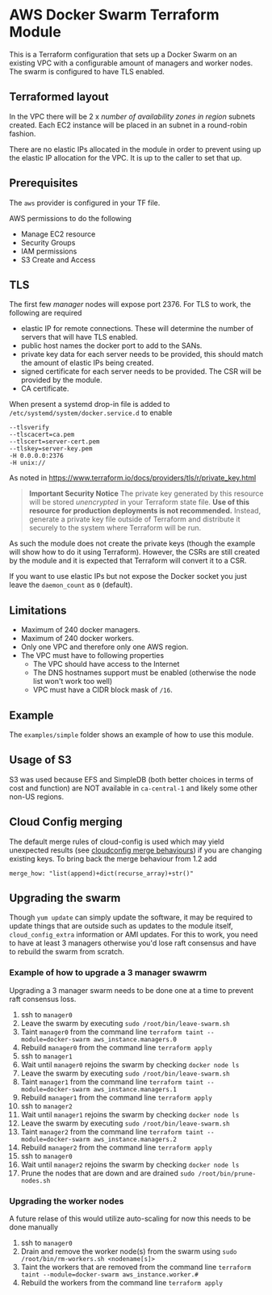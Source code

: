 # AWS Docker Swarm Terraform Module

This is a Terraform configuration that sets up a Docker Swarm on an existing VPC with a configurable amount of managers and worker nodes. The swarm is configured to have TLS enabled.

## Terraformed layout

In the VPC there will be 2 x _number of availability zones in region_ subnets created. Each EC2 instance will be placed in an subnet in a round-robin fashion.

There are no elastic IPs allocated in the module in order to prevent using up the elastic IP allocation for the VPC. It is up to the caller to set that up.

## Prerequisites

The `aws` provider is configured in your TF file.

AWS permissions to do the following

- Manage EC2 resource
- Security Groups
- IAM permissions
- S3 Create and Access

## TLS

The first few _manager_ nodes will expose port 2376. For TLS to work, the following are required

- elastic IP for remote connections. These will determine the number of servers that will have TLS enabled.
- public host names the docker port to add to the SANs.
- private key data for each server needs to be provided, this should match the amount of elastic IPs being created.
- signed certificate for each server needs to be provided. The CSR will be provided by the module.
- CA certificate.

When present a systemd drop-in file is added to `/etc/systemd/system/docker.service.d` to enable

    --tlsverify
    --tlscacert=ca.pem
    --tlscert=server-cert.pem
    --tlskey=server-key.pem
    -H 0.0.0.0:2376
    -H unix://

As noted in https://www.terraform.io/docs/providers/tls/r/private_key.html

> **Important Security Notice** The private key generated by this resource will be stored _unencrypted_ in your Terraform state file. **Use of this resource for production deployments is not recommended.** Instead, generate a private key file outside of Terraform and distribute it securely to the system where Terraform will be run.

As such the module does not create the private keys (though the example will show how to do it using Terraform). However, the CSRs are still created by the module and it is expected that Terraform will convert it to a CSR.

If you want to use elastic IPs but not expose the Docker socket you just leave the `daemon_count` as `0` (default).

## Limitations

- Maximum of 240 docker managers.
- Maximum of 240 docker workers.
- Only one VPC and therefore only one AWS region.
- The VPC must have to following properties
  - The VPC should have access to the Internet
  - The DNS hostnames support must be enabled (otherwise the node list won't work too well)
  - VPC must have a CIDR block mask of `/16`.

## Example

The `examples/simple` folder shows an example of how to use this module.

## Usage of S3

S3 was used because EFS and SimpleDB (both better choices in terms of cost and function) are NOT available in `ca-central-1` and likely some other non-US regions.

## Cloud Config merging

The default merge rules of cloud-config is used which may yield unexpected results (see [cloudconfig merge behaviours](https://jen20.com/2015/10/04/cloudconfig-merging.html)) if you are changing existing keys. To bring back the merge behaviour from 1.2 add

    merge_how: "list(append)+dict(recurse_array)+str()"

## Upgrading the swarm

Though `yum update` can simply update the software, it may be required to update things that are outside such as updates to the module itself, `cloud_config_extra` information or AMI updates.  For this to work, you need to have at least 3 managers otherwise you'd lose raft consensus and have to rebuild the swarm from scratch.

### Example of how to upgrade a 3 manager swawrm

Upgrading a 3 manager swarm needs to be done one at a time to prevent raft consensus loss.

1. ssh to `manager0`
2. Leave the swarm by executing  `sudo /root/bin/leave-swarm.sh`
3. Taint `manager0` from the command line `terraform taint --module=docker-swarm aws_instance.managers.0`
4. Rebuild `manager0` from the command line `terraform apply`
5. ssh to `manager1`
6. Wait until `manager0` rejoins the swarm by checking `docker node ls`
7. Leave the swarm by executing  `sudo /root/bin/leave-swarm.sh`
8. Taint `manager1` from the command line `terraform taint --module=docker-swarm aws_instance.managers.1`
9. Rebuild `manager1` from the command line `terraform apply`
10. ssh to `manager2`
11. Wait until `manager1` rejoins the swarm by checking `docker node ls`
12. Leave the swarm by executing  `sudo /root/bin/leave-swarm.sh`
13. Taint `manager2` from the command line `terraform taint --module=docker-swarm aws_instance.managers.2`
14. Rebuild `manager2` from the command line `terraform apply`
15. ssh to `manager0`
16. Wait until `manager2` rejoins the swarm by checking `docker node ls`
17. Prune the nodes that are down and are drained `sudo /root/bin/prune-nodes.sh`

### Upgrading the worker nodes

A future relase of this would utilize auto-scaling for now this needs to be done manually

1. ssh to `manager0`
2. Drain and remove the worker node(s) from the swarm using `sudo /root/bin/rm-workers.sh <nodename[s]>`
3. Taint the workers that are removed from the command line `terraform taint --module=docker-swarm aws_instance.worker.#`
4. Rebuild the workers from the command line `terraform apply`
